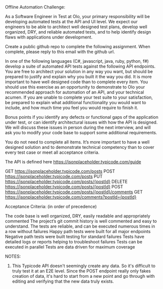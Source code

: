 Offline Automation Challenge:

As a Software Engineer in Test at Olo, your primary responsibility will be developing automated tests at the API and UI level. We expect our engineers to be able to architect well designed test plans, develop well organized, DRY, and reliable automated tests, and to help identify design flaws with applications under development.

Create a public github repo to complete the following assignment. When complete, please reply to this email with the github url.

In one of the following languages (C#, javascript, java, ruby, python, f#) develop a suite of automated API tests against the following API endpoints. You are free to architect your solution in any way you want, but should be prepared to justify and explain why you built it the way you did. It is more important to have well designed code than to complete every item. You should use this exercise as an opportunity to demonstrate to Olo your recommended approach for automation of an API, and your technical acumen. If you are unable to complete your test suite to your satisfaction, be prepared to explain what additional functionality you would want to include, and how much time you feel you would require to finish it.

Bonus points if you identify any defects or functional gaps of the application under test, or can identify architectural issues with how the API is designed. We will discuss these issues in person during the next interview, and will ask you to modify your code base to support some additional requirements.

You do not need to complete all items. It’s more important to have a well designed solution and to demonstrate technical competency than to cover every test case or meet all acceptance criteria.

The API is defined here https://jsonplaceholder.typicode.com/guide

GET https://jsonplaceholder.typicode.com/posts
POST https://jsonplaceholder.typicode.com/posts
PUT https://jsonplaceholder.typicode.com/posts/{postId}
DELETE https://jsonplaceholder.typicode.com/posts/{postId}
POST https://jsonplaceholder.typicode.com/posts/{postId}/comments
GET https://jsonplaceholder.typicode.com/comments?postId={postId}

Acceptance Criteria: (in order of precedence)

The code base is well organized, DRY, easily readable and appropriately commented
The project’s git commit history is well commented and easy to understand.
The tests are reliable, and can be executed numerous times in a row without failures
Happy path tests were built for all major endpoints
Negative path tests were built testing for standard failures
Tests have detailed logs or reports helping to troubleshoot failures
Tests can be executed in parallel
Tests are data driven for maximum coverage


NOTES: 
1. This Typicode API doesn't seemingly create any data. So it's difficult to truly test it at an E2E level. Since the POST endpoint really only fakes creation of data, it's hard to start from a new point and go through with editing and verifying that the new data truly exists.